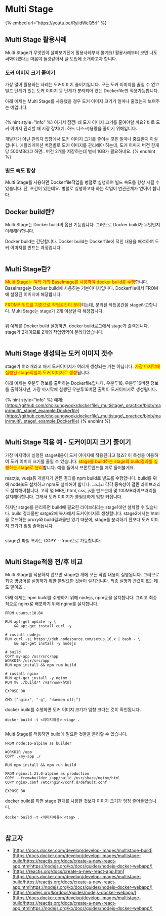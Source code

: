 # Multi Stage

{% embed url="https://youtu.be/RyildWeQ5rI" %}

###

## Multi Stage 활용사례

Multi Stage가 무엇인이 살펴보기전에 활용사례부터 볼게요! 활용사례부터 보면 나도 써봐야겠다는 마음이 들것같아서 글 도입에 소개하고자 합니다.



### 도커 이미지 크기 줄이기

가장 많이 활용하는 사례는 도커이미지 줄이기입니다. 모든 도커 이미지를 줄일 수 없고 빌드 단계가 있는 도커 이미지 등 단계가 분리되어 있는 Dockerfile만 적용가능합니다.

아래 예제는 Multi Stage를 사용했을 경우 도커 이미지 크기가 얼마나 줄었는지 보여주는 예입니다.

<figure><img src="../.gitbook/assets/image (7).png" alt=""><figcaption></figcaption></figure>

{% hint style="info" %}
여기서 잠깐! 왜 도커 이미지 크기를 줄여야할 까요? 바로 도커 이미지 관리할 때 저장 장치(예: 하드 디스크)용량을 줄이기 위해입니다.

개발자가 아닌 관리자 입장에서 도커 이미지 크기를 줄이는 것은 얼마나 중요한지 아실겁니다. 애플리케이션 버전별로 도커 이미지를 관리해야 하는데, 도커 이미지 버전 한개당 500MB라고 하면.. 버전 2개를 저장하는데 벌써 1GB가 필요하네요.
{% endhint %}

### 빌드 속도 향상

Multi Stage를 사용하면 Dockerfile작업을 병렬로 실행하여 빌드 속도를 향상 시킬 수 있습니다. 단, 조건이 있는데요. 병렬로 실행하고자 하는 작업이 연관관계가 없어야 합니다.



## Docker build란?

Multi Stage는 Docker build의 옵션 기능입니다. 그러므로 Docker build가 무엇인지 이해해야합니다.



Docker build는 간단합니다. Docker build는 Dockerfile에 적힌 내용을 해석하여 도커 이미지를 만드는 과정입니다.

<figure><img src="../.gitbook/assets/image (11).png" alt=""><figcaption></figcaption></figure>

## Multi Stage란?

<mark style="color:red;">Multi Stage는 여러 개의 BaseImage를 사용하여 docker build를 수행</mark>합니다. BaseImage는 Docker build에 사용하는 기본이미지입니다. Dockerfile에서 FROM에 설정된 이미지에 해당합니다.



<mark style="color:red;">FROM키워드를 기준으로 작업공간이 분리</mark>되는데, 분리된 작업공간을 stage라고합니다. Multi Stage는 stage가 2개 이상일 때 해당합니다.

<figure><img src="../.gitbook/assets/image (32).png" alt=""><figcaption></figcaption></figure>



위 예제를 Docker build 실행하면, docker build로그에서 stage가 출력됩니다. stage가 2개이므로 2개의 작업영역이 분리되었습니다.

<figure><img src="../.gitbook/assets/image (15).png" alt=""><figcaption></figcaption></figure>

## Multi Stage 생성되는 도커 이미지 갯수

stage가 여러개라고 해서 도커이미지가 여러개 생성되는 거는 아닙니다. <mark style="color:red;">가장 마지막에 실행된 stage작업이 도커 이미지로 생성</mark>됩니다.

아래 예제는 우분투 정보를 출력하는 Dockerfile입니다. 우분투18, 우분투16버전 정보를 출력하지만, 가장 마지막에 실행된 우분투16버전 출력이 도커이미지로 생성됩니다.

{% hint style="info" %}
예제: [https://github.com/choisungwook/dockerfile\_multistage\_practice/blob/main/multi\_stage\_example.Dockerfile](https://github.com/choisungwook/dockerfile\_multistage\_practice/blob/main/multi\_stage\_example.Dockerfile)
{% endhint %}

<figure><img src="../.gitbook/assets/image (21) (1).png" alt=""><figcaption></figcaption></figure>

## Multi Stage 적용 예 - 도커이미지 크기 줄이기

가장 마지막에 실행된 stage내용이 도커 이미지에 적용된다고 했죠? 이 특성을 이용하여 도커 이미지 크기를 줄일 수 있습니다. <mark style="color:red;">stage를 build하는 stage와 build결과를 실행하는 stage로 분리</mark>합니다. 예를 들어서 프론트엔드를 예로 들어볼게요.



reactjs, vuejs등 개발자가 만든 결과를 npm build로 빌드를 수행합니다. bulid를 위해 nodejs도 설치하고 npm도 설치해야 합니다. 그리고 각각 종속성이 걸린 라이브러리도 설치해야합니다. 고작 몇 MB인 html, css, js를 만드는데 몇 100MB라이브러리를 설치해야합니다. 그래서 도커 이미지가 불필요하게 엄청 커집니다.



하지만 stage를 분리하면 build에 필요한 라이브러리는 stage1에만 설치할 수 있습니다. build 결과물만 satge2에 복사해서 도커이미지로 생성합니다. stage2에서는 html을 로드하는 proxy와 build결과물만 있기 때문에, stage를 분리하기 전보다 도커 이미지 크기가 엄청 줄어듭니다.

<figure><img src="../.gitbook/assets/image (25).png" alt=""><figcaption></figcaption></figure>

stage간 파일 복사는 COPY --from으로 가능합니다.

<figure><img src="../.gitbook/assets/image (23) (1).png" alt=""><figcaption></figcaption></figure>



## Multi Stage적용 전/후 비교

Multi Stage를 적용하지 않으면 stage한 개에 모든 작업 내용이 실행됩니다. 그러므로 최종 명령어를 실행하기 위한 불필요한 것들이 설치됩니다. 최종 실행과 관련이 없는데도 말이죠 .

아래 예제는 npm build를 수행하기 위해 nodejs, npm등을 설치합니다. 그리고 최종적으로 nginx로 배포하기 위해 nginx를 설치합니다.

```docker
FROM ubuntu:18.04

RUN apt-get update -y \
    && apt-get install curl -y

# install nodejs
RUN curl -sL https://deb.nodesource.com/setup_16.x | bash - \
    && apt-get install -y nodejs

# build
COPY my-app /usr/src/app
WORKDIR /usr/src/app
RUN npm install && npm rum build

# install nginx
RUN apt-get install -y nginx
RUN mv ./build/* /var/www/html

EXPOSE 80

CMD ["nginx", "-g", "daemon off;"]
```



docker build를 수행하면 도커 이미지 크기가 엄청 크다는 것이 확인됩니다.

```shell
docker build -t <이미지이름>:<tag> .
```

<figure><img src="../.gitbook/assets/image (33).png" alt=""><figcaption></figcaption></figure>



Multi Stage를 적용하면 build에 필요한 것들을 분리할 수 있습니다.

```docker
FROM node:16-alpine as builder

WORKDIR /app
COPY ./my-app ./

RUN npm install && npm run build

FROM nginx:1.21.0-alpine as production
COPY --from=builder /app/build /usr/share/nginx/html
COPY nginx.conf /etc/nginx/conf.d/default.conf

EXPOSE 80
```



docker build를 하면 stage 한개를 사용한 것보다 이미지 크기가 엄청 줄어들었습니다.

```shell
docker build -t <이미지이름>:<tag> .
```

<figure><img src="../.gitbook/assets/image (19) (1).png" alt=""><figcaption></figcaption></figure>

## 참고자

* [https://docs.docker.com/develop/develop-images/multistage-build](https://docs.docker.com/develop/develop-images/multistage-build/https://reactjs.org/docs/create-a-new-react-app.htmlhttps://nodejs.org/ko/docs/guides/nodejs-docker-webapp/)
* [https://reactjs.org/docs/create-a-new-react-app.htm](https://docs.docker.com/develop/develop-images/multistage-build/https://reactjs.org/docs/create-a-new-react-app.htmlhttps://nodejs.org/ko/docs/guides/nodejs-docker-webapp/)
* [https://nodejs.org/ko/docs/guides/nodejs-docker-webapp/](https://docs.docker.com/develop/develop-images/multistage-build/https://reactjs.org/docs/create-a-new-react-app.htmlhttps://nodejs.org/ko/docs/guides/nodejs-docker-webapp/)
